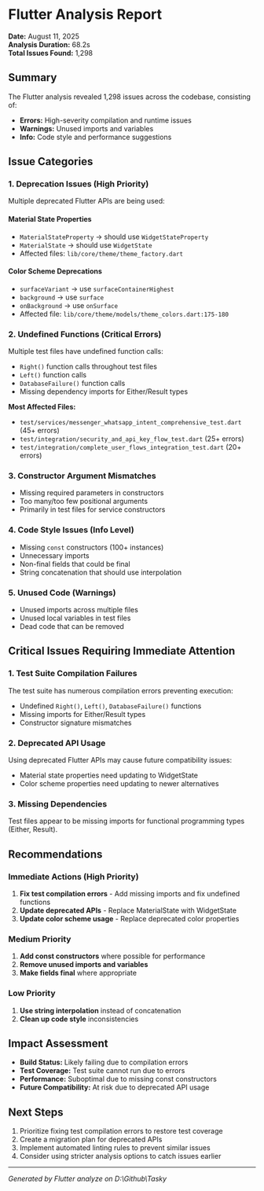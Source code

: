 # Flutter Analysis Report

**Date:** August 11, 2025  
**Analysis Duration:** 68.2s  
**Total Issues Found:** 1,298

## Summary

The Flutter analysis revealed 1,298 issues across the codebase, consisting of:
- **Errors:** High-severity compilation and runtime issues
- **Warnings:** Unused imports and variables  
- **Info:** Code style and performance suggestions

## Issue Categories

### 1. Deprecation Issues (High Priority)
Multiple deprecated Flutter APIs are being used:

#### Material State Properties
- `MaterialStateProperty` → should use `WidgetStateProperty` 
- `MaterialState` → should use `WidgetState`
- Affected files: `lib/core/theme/theme_factory.dart`

#### Color Scheme Deprecations
- `surfaceVariant` → use `surfaceContainerHighest`
- `background` → use `surface` 
- `onBackground` → use `onSurface`
- Affected file: `lib/core/theme/models/theme_colors.dart:175-180`

### 2. Undefined Functions (Critical Errors)
Multiple test files have undefined function calls:
- `Right()` function calls throughout test files
- `Left()` function calls  
- `DatabaseFailure()` function calls
- Missing dependency imports for Either/Result types

**Most Affected Files:**
- `test/services/messenger_whatsapp_intent_comprehensive_test.dart` (45+ errors)
- `test/integration/security_and_api_key_flow_test.dart` (25+ errors)
- `test/integration/complete_user_flows_integration_test.dart` (20+ errors)

### 3. Constructor Argument Mismatches
- Missing required parameters in constructors
- Too many/too few positional arguments
- Primarily in test files for service constructors

### 4. Code Style Issues (Info Level)
- Missing `const` constructors (100+ instances)
- Unnecessary imports
- Non-final fields that could be final
- String concatenation that should use interpolation

### 5. Unused Code (Warnings)
- Unused imports across multiple files
- Unused local variables in test files
- Dead code that can be removed

## Critical Issues Requiring Immediate Attention

### 1. Test Suite Compilation Failures
The test suite has numerous compilation errors preventing execution:
- Undefined `Right()`, `Left()`, `DatabaseFailure()` functions
- Missing imports for Either/Result types
- Constructor signature mismatches

### 2. Deprecated API Usage
Using deprecated Flutter APIs may cause future compatibility issues:
- Material state properties need updating to WidgetState
- Color scheme properties need updating to newer alternatives

### 3. Missing Dependencies
Test files appear to be missing imports for functional programming types (Either, Result).

## Recommendations

### Immediate Actions (High Priority)
1. **Fix test compilation errors** - Add missing imports and fix undefined functions
2. **Update deprecated APIs** - Replace MaterialState with WidgetState
3. **Update color scheme usage** - Replace deprecated color properties

### Medium Priority
1. **Add const constructors** where possible for performance
2. **Remove unused imports and variables**
3. **Make fields final** where appropriate

### Low Priority  
1. **Use string interpolation** instead of concatenation
2. **Clean up code style** inconsistencies

## Impact Assessment

- **Build Status:** Likely failing due to compilation errors
- **Test Coverage:** Test suite cannot run due to errors
- **Performance:** Suboptimal due to missing const constructors
- **Future Compatibility:** At risk due to deprecated API usage

## Next Steps

1. Prioritize fixing test compilation errors to restore test coverage
2. Create a migration plan for deprecated APIs
3. Implement automated linting rules to prevent similar issues
4. Consider using stricter analysis options to catch issues earlier

---
*Generated by Flutter analyze on D:\Github\Tasky*